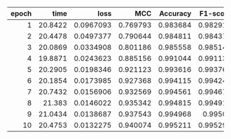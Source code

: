 |   epoch |    time |      loss |      MCC |   Accuracy |   F1-score |
|--------:|--------:|----------:|---------:|-----------:|-----------:|
|       1 | 20.8422 | 0.0967093 | 0.769793 |   0.983684 |   0.982919 |
|       2 | 20.4478 | 0.0497377 | 0.790644 |   0.984811 |   0.984371 |
|       3 | 20.0869 | 0.0334908 | 0.801186 |   0.985558 |   0.985148 |
|       4 | 19.8871 | 0.0243623 | 0.885156 |   0.991044 |   0.991139 |
|       5 | 20.2905 | 0.0198346 | 0.921123 |   0.993616 |   0.993761 |
|       6 | 20.1854 | 0.0173985 | 0.927368 |   0.994115 |   0.994248 |
|       7 | 20.7432 | 0.0156906 | 0.932569 |   0.994561 |   0.994675 |
|       8 | 21.383  | 0.0146022 | 0.935342 |   0.994815 |   0.994914 |
|       9 | 21.0434 | 0.0138687 | 0.937543 |   0.994968 |   0.99507  |
|      10 | 20.4753 | 0.0132275 | 0.940074 |   0.995211 |   0.995296 |